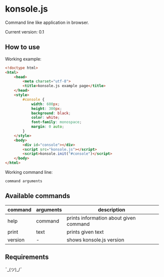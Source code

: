 # konsole.js
Command line like application in browser.

Current version: 0.1

## How to use
Working example:
``` html
<!doctype html>
<html>
    <head>
        <meta charset="utf-8">
        <title>konsole.js example page</title>
    </head>
    <style>
        #console {
            width: 600px;
            height: 300px;
            background: black;
            color: white;
            font-family: monospace;
            margin: 0 auto;
        }
    </style>
    <body>
        <div id="console"></div>
        <script src="konsole.js"></script>
        <script>konsole.init("#console")</script>
    </body>
</html>
```

Working command line:
```
command arguments
```

## Available commands
| command | arguments | description |
| ------- | --------- | ----------- |
| help    | command   | prints information about given command |
| print   | text      | prints given text |
| version | -         | shows konsole.js version |

## Requirements
¯\_(ツ)_/¯
